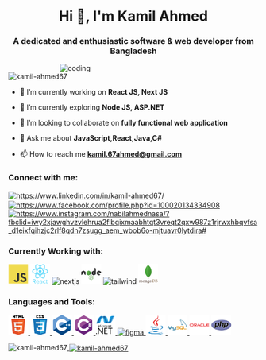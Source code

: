 <h1 align="center">Hi 👋, I'm Kamil Ahmed</h1>
<h3 align="center">A dedicated and enthusiastic software & web developer from Bangladesh</h3>
<img align="right" alt="coding" width="400" src="https://gifdb.com/images/high/animated-man-computer-coding-nae6mec378lsg1i3.gif">

<p align="left"> <img src="https://komarev.com/ghpvc/?username=kamil-ahmed67&label=Profile%20views&color=0e75b6&style=flat" alt="kamil-ahmed67" /> </p>

- 🔭 I’m currently working on **React JS, Next JS**

- 🌱 I’m currently exploring **Node JS, ASP.NET**

- 👯 I’m looking to collaborate on **fully functional web application**

- 💬 Ask me about **JavaScript,React,Java,C#**

- 📫 How to reach me **kamil.67ahmed@gmail.com**

<h3 align="left">Connect with me:</h3>
<p align="left">
<a href="https://www.linkedin.com/in/kamil-ahmed67/" target="blank"><img align="center" src="https://raw.githubusercontent.com/rahuldkjain/github-profile-readme-generator/master/src/images/icons/Social/linked-in-alt.svg" alt="https://www.linkedin.com/in/kamil-ahmed67/" height="30" width="40" /></a>
<a href="https://www.facebook.com/profile.php?id=100020134334908" target="blank"><img align="center" src="https://raw.githubusercontent.com/rahuldkjain/github-profile-readme-generator/master/src/images/icons/Social/facebook.svg" alt="https://www.facebook.com/profile.php?id=100020134334908" height="30" width="40" /></a>
<a href="https://instagram.com/https://www.instagram.com/nabilahmednasa/?fbclid=iwy2xjawghvzvlehrua2flbqixmaabhtqt3vreqt2qxw987z1rjrwxhbqvfsa_d1eixfqihzjc2rlf8qdn7zsugg_aem_wbob6o-mjtuavr0lytdira#" target="blank">
<a href="https://www.instagram.com/nabilahmednasa/" target="blank"><img align="center" src="https://raw.githubusercontent.com/rahuldkjain/github-profile-readme-generator/master/src/images/icons/Social/instagram.svg" alt="https://www.instagram.com/nabilahmednasa/?fbclid=iwy2xjawghvzvlehrua2flbqixmaabhtqt3vreqt2qxw987z1rjrwxhbqvfsa_d1eixfqihzjc2rlf8qdn7zsugg_aem_wbob6o-mjtuavr0lytdira#" height="30" width="40" /></a>
</p>
<h3 align="left">Currently Working with:</h3>
  <p>
    <img src="https://raw.githubusercontent.com/devicons/devicon/master/icons/javascript/javascript-original.svg" alt="javascript" width="40" height="40"/> 
  <img src="https://raw.githubusercontent.com/devicons/devicon/master/icons/react/react-original-wordmark.svg" alt="react" width="40" height="40"/> 
    <img src="https://cdn.worldvectorlogo.com/logos/nextjs-2.svg" alt="nextjs" width="40" height="40"/>
  <img src="https://raw.githubusercontent.com/devicons/devicon/master/icons/nodejs/nodejs-original-wordmark.svg" alt="nodejs" width="40" height="40"/> 
  <img src="https://www.vectorlogo.zone/logos/tailwindcss/tailwindcss-icon.svg" alt="tailwind" width="40" height="40"/> 
  <img src="https://raw.githubusercontent.com/devicons/devicon/master/icons/mongodb/mongodb-original-wordmark.svg" alt="mongodb" width="40" height="40"/> 
  </p>
<h3 align="left">Languages and Tools:</h3>
<p align="left"> <a href="https://www.w3schools.com/cpp/" target="_blank" rel="noreferrer">
<p align="start">
  <img src="https://raw.githubusercontent.com/devicons/devicon/master/icons/html5/html5-original-wordmark.svg" alt="html5" width="40" height="40"/> 
  <img src="https://raw.githubusercontent.com/devicons/devicon/master/icons/css3/css3-original-wordmark.svg" alt="css3" width="40" height="40"/>  
  <img src="https://raw.githubusercontent.com/devicons/devicon/master/icons/cplusplus/cplusplus-original.svg" alt="cplusplus" width="40" height="40"/> 
  <img src="https://raw.githubusercontent.com/devicons/devicon/master/icons/csharp/csharp-original.svg" alt="csharp" width="40" height="40"/> 
  <img src="https://raw.githubusercontent.com/devicons/devicon/master/icons/dot-net/dot-net-original-wordmark.svg" alt="dotnet" width="40" height="40"/> 
  <img src="https://www.vectorlogo.zone/logos/figma/figma-icon.svg" alt="figma" width="40" height="40"/> 
  <img src="https://raw.githubusercontent.com/devicons/devicon/master/icons/java/java-original.svg" alt="java" width="40" height="40"/> 
  <img src="https://raw.githubusercontent.com/devicons/devicon/master/icons/mysql/mysql-original-wordmark.svg" alt="mysql" width="40" height="40"/> 
  <img src="https://raw.githubusercontent.com/devicons/devicon/master/icons/oracle/oracle-original.svg" alt="oracle" width="40" height="40"/> 
  <img src="https://raw.githubusercontent.com/devicons/devicon/master/icons/php/php-original.svg" alt="php" width="40" height="40"/> 
</p>
<p><img align="left" src="https://github-readme-stats.vercel.app/api/top-langs?username=kamil-ahmed67&show_icons=true&locale=en&layout=compact" alt="kamil-ahmed67" /></p>

<p>&nbsp;<img align="center" src="https://github-readme-stats.vercel.app/api?username=kamil-ahmed67&show_icons=true&locale=en" alt="kamil-ahmed67" /></p>
